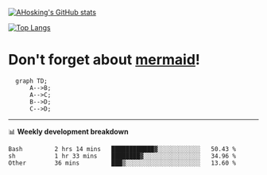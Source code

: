 [![AHosking's GitHub stats](https://github-readme-stats.vercel.app/api?username=ahosking&count_private=true&show_icons=true&theme=onedark&hide_rank=true&include_all_commits=true)](https://github.com/ahosking)

[![Top Langs](https://github-readme-stats.vercel.app/api/top-langs/?username=ahosking&layout=compact&theme=onedark)](https://github.com/ahosking)


# Don't forget about [mermaid](https://github.blog/2022-02-14-include-diagrams-markdown-files-mermaid/)!

```mermaid
  graph TD;
      A-->B;
      A-->C;
      B-->D;
      C-->D;
```
-------

📊 **Weekly development breakdown**

<!--START_SECTION:waka-->

```text
Bash         2 hrs 14 mins   ████████████▓░░░░░░░░░░░░   50.43 %
sh           1 hr 33 mins    ████████▓░░░░░░░░░░░░░░░░   34.96 %
Other        36 mins         ███▒░░░░░░░░░░░░░░░░░░░░░   13.60 %
```

<!--END_SECTION:waka-->

